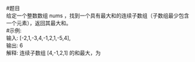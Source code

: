#题目  
给定一个整数数组 nums ，找到一个具有最大和的连续子数组（子数组最少包含一个元素），返回其最大和。  
#示例:  
输入: [-2,1,-3,4,-1,2,1,-5,4],  
输出: 6  
解释: 连续子数组 [4,-1,2,1] 的和最大，为   